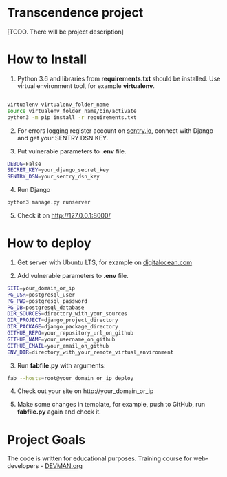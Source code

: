 # Transcendence project

[TODO. There will be project description]


# How to Install

1. Python 3.6 and libraries from **requirements.txt** should be installed. Use virtual environment tool, for example **virtualenv**.

```bash

virtualenv virtualenv_folder_name
source virtualenv_folder_name/bin/activate
python3 -m pip install -r requirements.txt
```

2. For errors logging register account on [sentry.io](https://sentry.io/), connect with Django and get your SENTRY DSN KEY.

3. Put vulnerable parameters to **.env** file.

```bash
DEBUG=False
SECRET_KEY=your_django_secret_key
SENTRY_DSN=your_sentry_dsn_key
```

4. Run Django
```bash
python3 manage.py runserver
```

5. Check it on http://127.0.0.1:8000/


# How to deploy

1. Get server with Ubuntu LTS, for example on [digitalocean.com](https://cloud.digitalocean.com/)

2. Add vulnerable parameters to **.env** file.

```bash
SITE=your_domain_or_ip
PG_USR=postgresql_user
PG_PWD=postgresql_password
PG_DB=postgresql_database
DIR_SOURCES=directory_with_your_sources
DIR_PROJECT=django_project_directory
DIR_PACKAGE=django_package_directory
GITHUB_REPO=your_repository_url_on_github
GITHUB_NAME=your_username_on_github
GITHUB_EMAIL=your_email_on_github
ENV_DIR=directory_with_your_remote_virtual_environment
```

3. Run **fabfile.py** with arguments:
```bash
fab --hosts=root@your_domain_or_ip deploy
```

4. Check out your site on http://your_domain_or_ip

5. Make some changes in template, for example, push to GitHub, run **fabfile.py** again and check it.

# Project Goals

The code is written for educational purposes. Training course for web-developers - [DEVMAN.org](https://devman.org)

